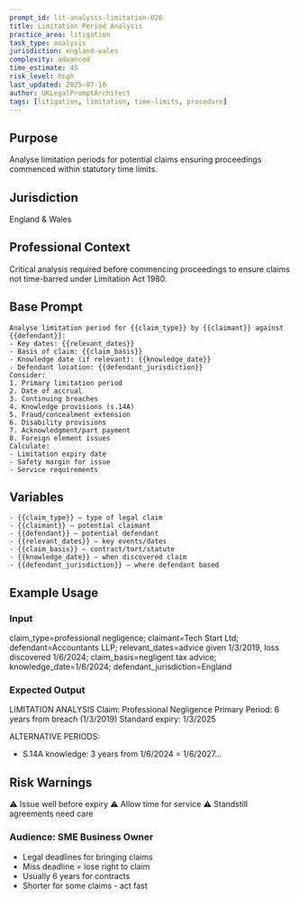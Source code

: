 ```yaml
---
prompt_id: lit-analysis-limitation-026
title: Limitation Period Analysis
practice_area: litigation
task_type: analysis
jurisdiction: england-wales
complexity: advanced
time_estimate: 45
risk_level: high
last_updated: 2025-07-10
author: UKLegalPromptArchitect
tags: [litigation, limitation, time-limits, procedure]
---
```


## Purpose
Analyse limitation periods for potential claims ensuring proceedings commenced within statutory time limits.

## Jurisdiction
England & Wales

## Professional Context
Critical analysis required before commencing proceedings to ensure claims not time-barred under Limitation Act 1980.

## Base Prompt
```text
Analyse limitation period for {{claim_type}} by {{claimant}} against {{defendant}}:
- Key dates: {{relevant_dates}}
- Basis of claim: {{claim_basis}}
- Knowledge date (if relevant): {{knowledge_date}}
- Defendant location: {{defendant_jurisdiction}}
Consider:
1. Primary limitation period
2. Date of accrual
3. Continuing breaches
4. Knowledge provisions (s.14A)
5. Fraud/concealment extension
6. Disability provisions
7. Acknowledgment/part payment
8. Foreign element issues
Calculate:
- Limitation expiry date
- Safety margin for issue
- Service requirements
```

## Variables
```text
- {{claim_type}} – type of legal claim
- {{claimant}} – potential claimant
- {{defendant}} – potential defendant
- {{relevant_dates}} – key events/dates
- {{claim_basis}} – contract/tort/statute
- {{knowledge_date}} – when discovered claim
- {{defendant_jurisdiction}} – where defendant based
```

## Example Usage
### Input
claim_type=professional negligence; claimant=Tech Start Ltd; defendant=Accountants LLP; relevant_dates=advice given 1/3/2019, loss discovered 1/6/2024; claim_basis=negligent tax advice; knowledge_date=1/6/2024; defendant_jurisdiction=England

### Expected Output
LIMITATION ANALYSIS
Claim: Professional Negligence
Primary Period: 6 years from breach (1/3/2019)
Standard expiry: 1/3/2025

ALTERNATIVE PERIODS:
- S.14A knowledge: 3 years from 1/6/2024 = 1/6/2027...

## Risk Warnings
⚠️ Issue well before expiry
⚠️ Allow time for service
⚠️ Standstill agreements need care

### Audience: SME Business Owner
- Legal deadlines for bringing claims
- Miss deadline = lose right to claim
- Usually 6 years for contracts
- Shorter for some claims - act fast
